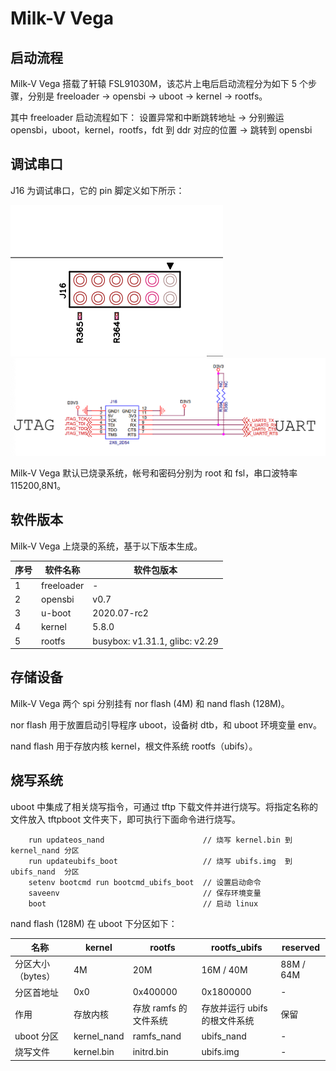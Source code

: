 # Milk-V Vega

## 启动流程
Milk-V Vega 搭载了轩辕 FSL91030M，该芯片上电后启动流程分为如下 5 个步骤，分别是 freeloader -> opensbi -> uboot -> kernel -> rootfs。

其中 freeloader 启动流程如下：
设置异常和中断跳转地址 -> 分别搬运 opensbi，uboot，kernel，rootfs，fdt 到 ddr 对应的位置 -> 跳转到 opensbi

## 调试串口
J16 为调试串口，它的 pin 脚定义如下所示：

![J16-pins](pics/J16-pins.png)
![J16-func](pics/J16-func.png)

Milk-V Vega 默认已烧录系统，帐号和密码分别为 root 和 fsl，串口波特率 115200,8N1。

## 软件版本

Milk-V Vega 上烧录的系统，基于以下版本生成。

| 序号 | 软件名称   | 软件包版本                     |
| ---- | ---------- | ------------------------------ |
| 1    | freeloader | -                              |
| 2    | opensbi    | v0.7                           |
| 3    | u-boot     | 2020.07-rc2                    |
| 4    | kernel     | 5.8.0                          |
| 5    | rootfs     | busybox: v1.31.1, glibc: v2.29 | 


## 存储设备

Milk-V Vega 两个 spi 分别挂有 nor flash (4M) 和 nand flash (128M)。

nor flash 用于放置启动引导程序 uboot，设备树 dtb，和 uboot 环境变量 env。

nand flash 用于存放内核 kernel，根文件系统 rootfs（ubifs）。

## 烧写系统

uboot 中集成了相关烧写指令，可通过 tftp 下载文件并进行烧写。将指定名称的文件放入 tftpboot 文件夹下，即可执行下面命令进行烧写。

```
    run updateos_nand                      // 烧写 kernel.bin 到 kernel_nand 分区
    run updateubifs_boot                   // 烧写 ubifs.img  到 ubifs_nand  分区
    setenv bootcmd run bootcmd_ubifs_boot  // 设置启动命令
    saveenv                                // 保存环境变量
    boot                                   // 启动 linux
```

nand flash (128M) 在 uboot 下分区如下：

| 名称              | kernel      | rootfs                | rootfs_ubifs                  | reserved |
| ----------------- | ----------- | --------------------- | ----------------------------- | -------- |
| 分区大小（bytes） | 4M          | 20M                   | 16M / 40M           |      88M / 64M    |
| 分区首地址        | 0x0         | 0x400000              | 0x1800000                     | -        |
| 作用              | 存放内核    | 存放 ramfs 的文件系统 | 存放并运行 ubifs 的根文件系统 | 保留     |
| uboot 分区        | kernel_nand | ramfs_nand            | ubifs_nand                    | -        |
| 烧写文件          | kernel.bin  | initrd.bin            | ubifs.img                     | -        |             |
